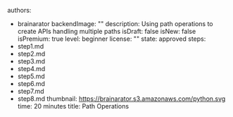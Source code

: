 authors: 
- brainarator
backendImage: ""
description: Using path operations to create APIs handling multiple paths
isDraft: false
isNew: false
isPremium: true
level: beginner
license: ""
state: approved
steps:
- step1.md
- step2.md
- step3.md
- step4.md
- step5.md
- step6.md
- step7.md
- step8.md
thumbnail: https://brainarator.s3.amazonaws.com/python.svg
time: 20 minutes
title: Path Operations
